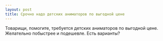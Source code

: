 ```yaml
---
layout: post 
title: Срочно надо детских аниматоров по выгодной цене 
--- 
```

Товарищи, помогите, требуется детских аниматоров по выгодной цене. Желательно побыстрее и подешевле. Есть варианты?